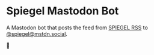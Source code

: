 # Spiegel Mastodon Bot

A Mastodon bot that posts the feed from [SPIEGEL RSS](https://www.spiegel.de/schlagzeilen/index.rss) to [@spiegel@mstdn.social](https://mstdn.social/@spiegel).

🤖